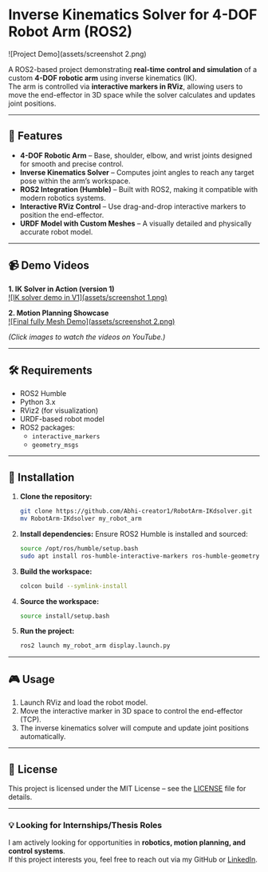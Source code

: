 # Inverse Kinematics Solver for 4-DOF Robot Arm (ROS2)

![Project Demo](assets/screenshot 2.png)

A ROS2-based project demonstrating **real-time control and simulation** of a custom **4-DOF robotic arm** using inverse kinematics (IK).  
The arm is controlled via **interactive markers in RViz**, allowing users to move the end-effector in 3D space while the solver calculates and updates joint positions.

---

## 🚀 Features
- **4-DOF Robotic Arm** – Base, shoulder, elbow, and wrist joints designed for smooth and precise control.  
- **Inverse Kinematics Solver** – Computes joint angles to reach any target pose within the arm’s workspace.  
- **ROS2 Integration (Humble)** – Built with ROS2, making it compatible with modern robotics systems.  
- **Interactive RViz Control** – Use drag-and-drop interactive markers to position the end-effector.  
- **URDF Model with Custom Meshes** – A visually detailed and physically accurate robot model.

---

## 📹 Demo Videos

**1. IK Solver in Action (version 1)**  
[![IK solver demo in V1](assets/screenshot 1.png)](https://youtu.be/b1hVl7t81uQ)

**2. Motion Planning Showcase**  
[![Final fully Mesh Demo](assets/screenshot 2.png)](https://youtu.be/3FyhsID-Q4M)

*(Click images to watch the videos on YouTube.)*

---

## 🛠 Requirements
- ROS2 Humble
- Python 3.x
- RViz2 (for visualization)
- URDF-based robot model
- ROS2 packages:
  - `interactive_markers`
  - `geometry_msgs`

---

## 🔧 Installation

1. **Clone the repository:**
    ```bash
    git clone https://github.com/Abhi-creator1/RobotArm-IKdsolver.git
    mv RobotArm-IKdsolver my_robot_arm
    ```

2. **Install dependencies:**
    Ensure ROS2 Humble is installed and sourced:
    ```bash
    source /opt/ros/humble/setup.bash
    sudo apt install ros-humble-interactive-markers ros-humble-geometry-msgs
    ```

3. **Build the workspace:**
    ```bash
    colcon build --symlink-install
    ```

4. **Source the workspace:**
    ```bash
    source install/setup.bash
    ```

5. **Run the project:**
    ```bash
    ros2 launch my_robot_arm display.launch.py
    ```

---

## 🎮 Usage
1. Launch RViz and load the robot model.  
2. Move the interactive marker in 3D space to control the end-effector (TCP).  
3. The inverse kinematics solver will compute and update joint positions automatically.  

---

## 📜 License
This project is licensed under the MIT License – see the [LICENSE](LICENSE) file for details.

---

### 💡 Looking for Internships/Thesis Roles  
I am actively looking for opportunities in **robotics, motion planning, and control systems**.  
If this project interests you, feel free to reach out via my GitHub or [LinkedIn](https://linkedin.com/in/YOUR-LINK).
